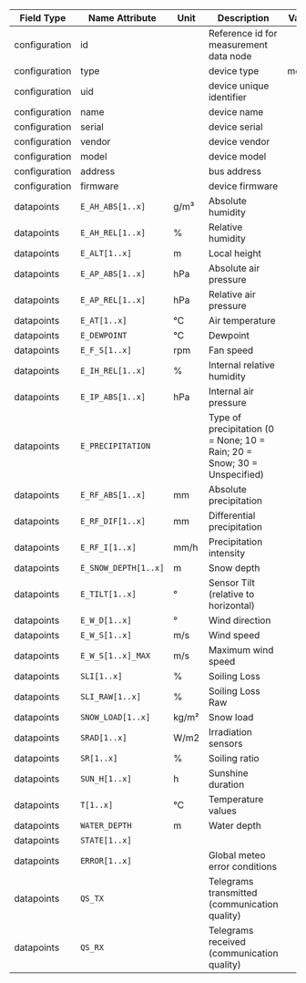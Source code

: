 | Field Type    | Name Attribute       | Unit  | Description                                                              | Value | Required | Example                      | Version |
|---------------|----------------------|-------|--------------------------------------------------------------------------|-------|----------|------------------------------|---------|
| configuration | id                   |       | Reference id for measurement data node                                   |       | x        | <device id=“1“ type=“meteo“> | 2.0.1   |
| configuration | type                 |       | device type                                                              | meteo | x        | <device id=“1“ type=“meteo“> | 2.0.1   |
| configuration | uid                  |       | device unique identifier                                                 |       | x        | <uid>MET12345</uid>          | 2.0.1   |
| configuration | name                 |       | device name                                                              |       |          | <name>Meteo A</name>         | 2.0.1   |
| configuration | serial               |       | device serial                                                            |       |          | <serial>MET11.22.33</serial> | 2.0.1   |
| configuration | vendor               |       | device vendor                                                            |       |          | <vendor>vendor 123</vendor>  | 2.0.1   |
| configuration | model                |       | device model                                                             |       |          | <model></model>              | 2.0.1   |
| configuration | address              |       | bus address                                                              |       |          | <address>1</address>         | 2.0.1   |
| configuration | firmware             |       | device firmware                                                          |       |          | <firmware>1.23.3</firmware>  | 2.0.1   |
| datapoints    | `E_AH_ABS[1..x]`     | g/m³  | Absolute humidity                                                        |       |          |                              |         |
| datapoints    | `E_AH_REL[1..x]`     | %     | Relative humidity                                                        |       |          |                              |         |
| datapoints    | `E_ALT[1..x]`        | m     | Local height                                                             |       |          |                              |         |
| datapoints    | `E_AP_ABS[1..x]`     | hPa   | Absolute air pressure                                                    |       |          |                              |         |
| datapoints    | `E_AP_REL[1..x]`     | hPa   | Relative air pressure                                                    |       |          |                              |         |
| datapoints    | `E_AT[1..x]`         | °C    | Air temperature                                                          |       |          |                              |         |
| datapoints    | `E_DEWPOINT`         | °C    | Dewpoint                                                                 |       |          |                              |         |
| datapoints    | `E_F_S[1..x]`        | rpm   | Fan speed                                                                |       |          |                              |         |
| datapoints    | `E_IH_REL[1..x]`     | %     | Internal relative humidity                                               |       |          |                              |         |
| datapoints    | `E_IP_ABS[1..x]`     | hPa   | Internal air pressure                                                    |       |          |                              |         |
| datapoints    | `E_PRECIPITATION`    |       | Type of precipitation (0 = None; 10 = Rain; 20 = Snow; 30 = Unspecified) |       |          |                              |         |
| datapoints    | `E_RF_ABS[1..x]`     | mm    | Absolute precipitation                                                   |       |          |                              |         |
| datapoints    | `E_RF_DIF[1..x]`     | mm    | Differential precipitation                                               |       |          |                              |         |
| datapoints    | `E_RF_I[1..x]`       | mm/h  | Precipitation intensity                                                  |       |          |                              |         |
| datapoints    | `E_SNOW_DEPTH[1..x]` | m     | Snow depth                                                               |       |          |                              |         |
| datapoints    | `E_TILT[1..x]`       | °     | Sensor Tilt (relative to horizontal)                                     |       |          |                              |         |
| datapoints    | `E_W_D[1..x]`        | °     | Wind direction                                                           |       |          |                              |         |
| datapoints    | `E_W_S[1..x]`        | m/s   | Wind speed                                                               |       |          |                              |         |
| datapoints    | `E_W_S[1..x]_MAX`    | m/s   | Maximum wind speed                                                       |       |          |                              |         |
| datapoints    | `SLI[1..x]`          | %     | Soiling Loss                                                             |       |          |                              |         |
| datapoints    | `SLI_RAW[1..x]`      | %     | Soiling Loss Raw                                                         |       |          |                              |         |
| datapoints    | `SNOW_LOAD[1..x]`    | kg/m² | Snow load                                                                |       |          |                              |         |
| datapoints    | `SRAD[1..x]`         | W/m2  | Irradiation sensors                                                      |       |          |                              |         |
| datapoints    | `SR[1..x]`           | %     | Soiling ratio                                                            |       |          |                              |         |
| datapoints    | `SUN_H[1..x]`        | h     | Sunshine duration                                                        |       |          |                              |         |
| datapoints    | `T[1..x]`            | °C    | Temperature values                                                       |       |          |                              |         |
| datapoints    | `WATER_DEPTH`        | m     | Water depth                                                              |       |          |                              |         |
| datapoints    | `STATE[1..x]`        |       |                                                                          |       |          |                              |         |
| datapoints    | `ERROR[1..x]`        |       | Global meteo error conditions                                            |       |          |                              |         |
| datapoints    | `QS_TX`              |       | Telegrams transmitted (communication quality)                            |       |          |                              |         |
| datapoints    | `QS_RX`              |       | Telegrams received (communication quality)                               |       |          |                              |         |
